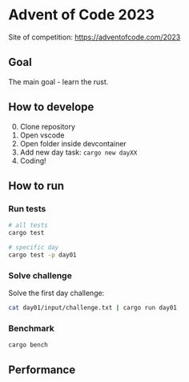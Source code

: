 # Advent of Code 2023

Site of competition: https://adventofcode.com/2023

## Goal

The main goal - learn the rust.  

## How to develope

0. Clone repository
1. Open vscode
2. Open folder inside devcontainer
3. Add new day task: `cargo new dayXX`
4. Coding!

## How to run

### Run tests

```bash
# all tests
cargo test

# specific day
cargo test -p day01
```

### Solve challenge

Solve the first day challenge:
```bash
cat day01/input/challenge.txt | cargo run day01
```

### Benchmark

```bash
cargo bench
```

## Performance

